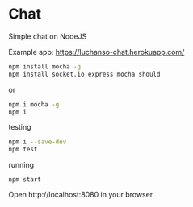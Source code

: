 # Chat
Simple chat on NodeJS

Example app: https://luchanso-chat.herokuapp.com/

```sh
npm install mocha -g
npm install socket.io express mocha should
```

or
```sh
npm i mocha -g
npm i
```

testing
```sh
npm i --save-dev
npm test
```

running
```
npm start
```

Open http://localhost:8080 in your browser

